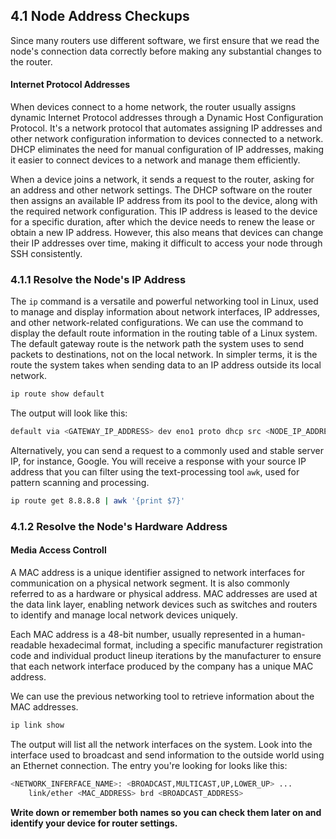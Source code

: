 ## 4.1 Node Address Checkups

Since many routers use different software, we first ensure that we read the node's connection data correctly before making any substantial changes to the router.

#### Internet Protocol Addresses

When devices connect to a home network, the router usually assigns dynamic Internet Protocol addresses through a Dynamic Host Configuration Protocol. It's a network protocol that automates assigning IP addresses and other network configuration information to devices connected to a network. DHCP eliminates the need for manual configuration of IP addresses, making it easier to connect devices to a network and manage them efficiently.

When a device joins a network, it sends a request to the router, asking for an address and other network settings. The DHCP software on the router then assigns an available IP address from its pool to the device, along with the required network configuration. This IP address is leased to the device for a specific duration, after which the device needs to renew the lease or obtain a new IP address. However, this also means that devices can change their IP addresses over time, making it difficult to access your node through SSH consistently.

### 4.1.1 Resolve the Node's IP Address

The `ip` command is a versatile and powerful networking tool in Linux, used to manage and display information about network interfaces, IP addresses, and other network-related configurations. We can use the command to display the default route information in the routing table of a Linux system. The default gateway route is the network path the system uses to send packets to destinations, not on the local network. In simpler terms, it is the route the system takes when sending data to an IP address outside its local network.

```sh
ip route show default
```

The output will look like this:

```sh
default via <GATEWAY_IP_ADDRESS> dev eno1 proto dhcp src <NODE_IP_ADDRESS> metric <ROUTING_WEIGHT>
```

Alternatively, you can send a request to a commonly used and stable server IP, for instance, Google. You will receive a response with your source IP address that you can filter using the text-processing tool `awk`, used for pattern scanning and processing.

```sh
ip route get 8.8.8.8 | awk '{print $7}'
```

### 4.1.2 Resolve the Node's Hardware Address

#### Media Access Controll

A MAC address is a unique identifier assigned to network interfaces for communication on a physical network segment. It is also commonly referred to as a hardware or physical address. MAC addresses are used at the data link layer, enabling network devices such as switches and routers to identify and manage local network devices uniquely.

Each MAC address is a 48-bit number, usually represented in a human-readable hexadecimal format, including a specific manufacturer registration code and individual product lineup iterations by the manufacturer to ensure that each network interface produced by the company has a unique MAC address.

We can use the previous networking tool to retrieve information about the MAC addresses.

```sh
ip link show
```

The output will list all the network interfaces on the system. Look into the interface used to broadcast and send information to the outside world using an Ethernet connection. The entry you're looking for looks like this:

```sh
<NETWORK_INFERFACE_NAME>: <BROADCAST,MULTICAST,UP,LOWER_UP> ...
    link/ether <MAC_ADDRESS> brd <BROADCAST_ADDRESS>
```

**Write down or remember both names so you can check them later on and identify your device for router settings.**
